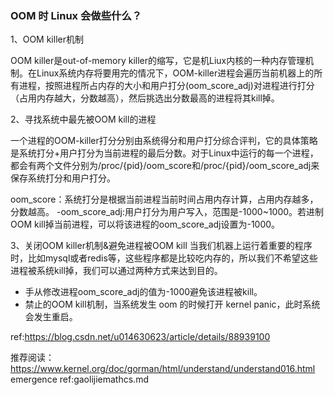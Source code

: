 ### OOM 时 Linux 会做些什么？

1、OOM killer机制

OOM killer是out-of-memory killer的缩写，它是机Liux内核的一种内存管理机制。在Linux系统内存将要用完的情况下，OOM-killer进程会遍历当前机器上的所有进程，按照进程所占内存的大小和用户打分(oom_score_adj)对进程进行打分（占用内存越大，分数越高），然后挑选出分数最高的进程将其kill掉。

2、寻找系统中最先被OOM kill的进程

一个进程的OOM-killer打分分别由系统得分和用户打分综合评判，它的具体策略是系统打分+用户打分为当前进程的最后分数。对于Linux中运行的每一个进程，都会有两个文件分别为/proc/{pid}/oom_score和/proc/{pid}/oom_score_adj来保存系统打分和用户打分。

oom_score：系统打分是根据当前进程当前时间占用内存计算，占用内存越多，分数越高。
-oom_score_adj:用户打分为用户写入，范围是-1000~1000。若进制OOM kill掉当前进程，可以将该进程的oom_score_adj设置为-1000。

3、关闭OOM killer机制&避免进程被OOM kill
当我们机器上运行着重要的程序时，比如mysql或者redis等，这些程序都是比较吃内存的，所以我们不希望这些进程被系统kill掉，我们可以通过两种方式来达到目的。

- 手从修改进程oom_score_adj的值为-1000避免该进程被kill。
- 禁止的OOM kill机制，当系统发生 oom 的时候打开 kernel panic，此时系统会发生重启。

ref:https://blog.csdn.net/u014630623/article/details/88939100



推荐阅读：https://www.kernel.org/doc/gorman/html/understand/understand016.html
emergence ref:gaolijiemathcs.md
